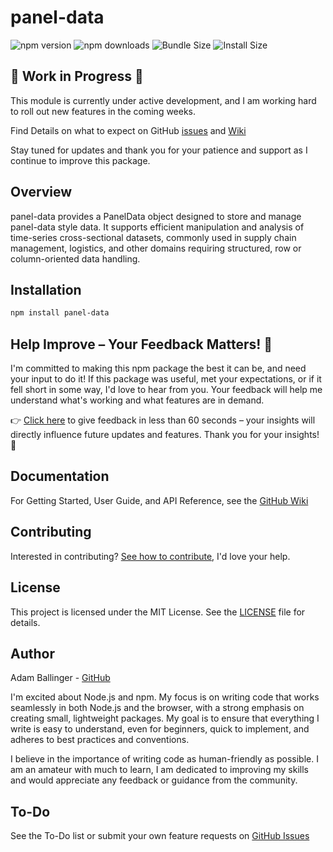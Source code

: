 # panel-data

![npm version](https://img.shields.io/npm/v/panel-data.svg)
![npm downloads](https://img.shields.io/npm/dt/panel-data.svg)
![Bundle Size](https://img.shields.io/bundlephobia/min/panel-data.svg)
![Install Size](https://packagephobia.com/badge?p=panel-data)

## 🚧 Work in Progress 🚧

This module is currently under active development, and I am working hard to roll out new features in the coming weeks.

Find Details on what to expect on GitHub [issues](https://github.com/adam-ballinger/panel-data/issues) and [Wiki](https://github.com/adam-ballinger/panel-data/wiki)

Stay tuned for updates and thank you for your patience and support as I continue to improve this package.

## Overview

panel-data provides a PanelData object designed to store and manage panel-data style data. It supports efficient manipulation and analysis of time-series cross-sectional datasets, commonly used in supply chain management, logistics, and other domains requiring structured, row or column-oriented data handling.

## Installation

```bash
npm install panel-data
```

## Help Improve – Your Feedback Matters! 🚀
I'm committed to making this npm package the best it can be, and need your input to do it! If this package was useful, met your expectations, or if it fell short in some way, I'd love to hear from you. Your feedback will help me understand what's working and what features are in demand.

👉 [Click here](https://tinyurl.com/4hm58xc2) to give feedback in less than 60 seconds – your insights will directly influence future updates and features. Thank you for your insights! 🙌

## Documentation
For Getting Started, User Guide, and API Reference, see the [GitHub Wiki](https://github.com/adam-ballinger/panel-data/wiki)

## Contributing
Interested in contributing? [See how to contribute](https://github.com/adam-ballinger/panel-data/wiki/Contributing), I'd love your help.

## License
This project is licensed under the MIT License. See the [LICENSE](LICENSE) file for details.

## Author
Adam Ballinger - [GitHub](https://github.com/adam-ballinger)

I'm excited about Node.js and npm. My focus is on writing code that works seamlessly in both Node.js and the browser, with a strong emphasis on creating small, lightweight packages. My goal is to ensure that everything I write is easy to understand, even for beginners, quick to implement, and adheres to best practices and conventions.

I believe in the importance of writing code as human-friendly as possible. I am an amateur with much to learn, I am dedicated to improving my skills and would appreciate any feedback or guidance from the community.

## To-Do
See the To-Do list or submit your own feature requests on [GitHub Issues](https://github.com/adam-ballinger/panel-data/issues)


